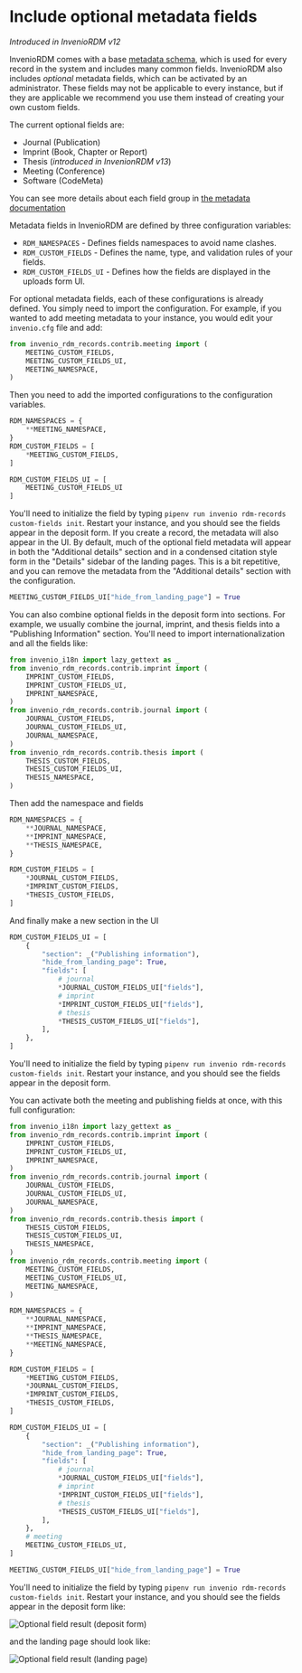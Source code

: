 # Include optional metadata fields

_Introduced in InvenioRDM v12_

InvenioRDM comes with a base [metadata schema](../../../reference/metadata.md), which is used for every record in the system and includes many common fields. InvenioRDM also includes *optional* metadata fields, which can be activated by an administrator. These fields may not be applicable to every instance, but if they are applicable we recommend you use them instead of creating your own custom fields.

The current optional fields are:

- Journal (Publication)
- Imprint (Book, Chapter or Report)
- Thesis (_introduced in InvenionRDM v13_)
- Meeting (Conference)
- Software (CodeMeta)

You can see more details about each field group in [the metadata documentation](../../../use/records/custom-fields.md)

Metadata fields in InvenioRDM are defined by three configuration variables:

- `RDM_NAMESPACES` - Defines fields namespaces to avoid name clashes.
- `RDM_CUSTOM_FIELDS` - Defines the name, type, and validation rules of your fields.
- `RDM_CUSTOM_FIELDS_UI` - Defines how the fields are displayed in the uploads form UI.

For optional metadata fields, each of these configurations is already defined. You simply need to import the configuration. For example, if you wanted to add meeting metadata to your instance, you would edit your `invenio.cfg` file and add:

```python
from invenio_rdm_records.contrib.meeting import (
    MEETING_CUSTOM_FIELDS,
    MEETING_CUSTOM_FIELDS_UI,
    MEETING_NAMESPACE,
)
```

Then you need to add the imported configurations to the configuration variables.

```python
RDM_NAMESPACES = {
    **MEETING_NAMESPACE,
}
RDM_CUSTOM_FIELDS = [
    *MEETING_CUSTOM_FIELDS,
]

RDM_CUSTOM_FIELDS_UI = [
    MEETING_CUSTOM_FIELDS_UI
]
```

You'll need to initialize the field by typing `pipenv run invenio rdm-records custom-fields init`. Restart your instance, and you should see the fields appear in the deposit form. If you create a record, the metadata will also appear in the UI. By default, much of the optional field metadata will appear in both the "Additional details" section and in a condensed citation style form in the "Details" sidebar of the landing pages. This is a bit repetitive, and you can remove the metadata from the "Additional details" section with the configuration.

```python
MEETING_CUSTOM_FIELDS_UI["hide_from_landing_page"] = True
```

You can also combine optional fields in the deposit form into sections. For example, we usually combine the journal, imprint, and thesis fields into a "Publishing Information" section. You'll need to import internationalization and all the fields like:

```python
from invenio_i18n import lazy_gettext as _
from invenio_rdm_records.contrib.imprint import (
    IMPRINT_CUSTOM_FIELDS,
    IMPRINT_CUSTOM_FIELDS_UI,
    IMPRINT_NAMESPACE,
)
from invenio_rdm_records.contrib.journal import (
    JOURNAL_CUSTOM_FIELDS,
    JOURNAL_CUSTOM_FIELDS_UI,
    JOURNAL_NAMESPACE,
)
from invenio_rdm_records.contrib.thesis import (
    THESIS_CUSTOM_FIELDS,
    THESIS_CUSTOM_FIELDS_UI,
    THESIS_NAMESPACE,
)
```

Then add the namespace and fields

```python
RDM_NAMESPACES = {
    **JOURNAL_NAMESPACE,
    **IMPRINT_NAMESPACE,
    **THESIS_NAMESPACE,
}

RDM_CUSTOM_FIELDS = [
    *JOURNAL_CUSTOM_FIELDS,
    *IMPRINT_CUSTOM_FIELDS,
    *THESIS_CUSTOM_FIELDS,
]
```

And finally make a new section in the UI

```python
RDM_CUSTOM_FIELDS_UI = [
    {
        "section": _("Publishing information"),
        "hide_from_landing_page": True,
        "fields": [
            # journal
            *JOURNAL_CUSTOM_FIELDS_UI["fields"],
            # imprint
            *IMPRINT_CUSTOM_FIELDS_UI["fields"],
            # thesis
            *THESIS_CUSTOM_FIELDS_UI["fields"],
        ],
    },
]
```

You'll need to initialize the field by typing `pipenv run invenio rdm-records custom-fields init`. Restart your instance, and you should see the fields appear in the deposit form.

You can activate both the meeting and publishing fields at once, with this full configuration:

```python
from invenio_i18n import lazy_gettext as _
from invenio_rdm_records.contrib.imprint import (
    IMPRINT_CUSTOM_FIELDS,
    IMPRINT_CUSTOM_FIELDS_UI,
    IMPRINT_NAMESPACE,
)
from invenio_rdm_records.contrib.journal import (
    JOURNAL_CUSTOM_FIELDS,
    JOURNAL_CUSTOM_FIELDS_UI,
    JOURNAL_NAMESPACE,
)
from invenio_rdm_records.contrib.thesis import (
    THESIS_CUSTOM_FIELDS,
    THESIS_CUSTOM_FIELDS_UI,
    THESIS_NAMESPACE,
)
from invenio_rdm_records.contrib.meeting import (
    MEETING_CUSTOM_FIELDS,
    MEETING_CUSTOM_FIELDS_UI,
    MEETING_NAMESPACE,
)

RDM_NAMESPACES = {
    **JOURNAL_NAMESPACE,
    **IMPRINT_NAMESPACE,
    **THESIS_NAMESPACE,
    **MEETING_NAMESPACE,
}

RDM_CUSTOM_FIELDS = [
    *MEETING_CUSTOM_FIELDS,
    *JOURNAL_CUSTOM_FIELDS,
    *IMPRINT_CUSTOM_FIELDS,
    *THESIS_CUSTOM_FIELDS,
]

RDM_CUSTOM_FIELDS_UI = [
    {
        "section": _("Publishing information"),
        "hide_from_landing_page": True,
        "fields": [
            # journal
            *JOURNAL_CUSTOM_FIELDS_UI["fields"],
            # imprint
            *IMPRINT_CUSTOM_FIELDS_UI["fields"],
            # thesis
            *THESIS_CUSTOM_FIELDS_UI["fields"],
        ],
    },
    # meeting
    MEETING_CUSTOM_FIELDS_UI,
]

MEETING_CUSTOM_FIELDS_UI["hide_from_landing_page"] = True
```

You'll need to initialize the field by typing `pipenv run invenio rdm-records custom-fields init`. Restart your instance, and you should see the fields appear in the deposit form like:

![Optional field result (deposit form)](./imgs/pub_info_deposit_form.png)

and the landing page should look like:

![Optional field result (landing page)](./imgs/pub_info_landing_page.png)
